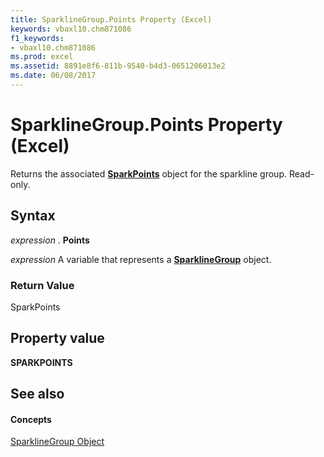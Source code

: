 ```yaml
---
title: SparklineGroup.Points Property (Excel)
keywords: vbaxl10.chm871086
f1_keywords:
- vbaxl10.chm871086
ms.prod: excel
ms.assetid: 8891e8f6-811b-9540-b4d3-0651206013e2
ms.date: 06/08/2017
---
```



# SparklineGroup.Points Property (Excel)

Returns the associated  **[SparkPoints](Excel.SparkPoints.md)** object for the sparkline group. Read-only.


## Syntax

 _expression_ . **Points**

 _expression_ A variable that represents a **[SparklineGroup](Excel.SparklineGroup.md)** object.


### Return Value

SparkPoints


## Property value

 **SPARKPOINTS**


## See also


#### Concepts


[SparklineGroup Object](Excel.SparklineGroup.md)

